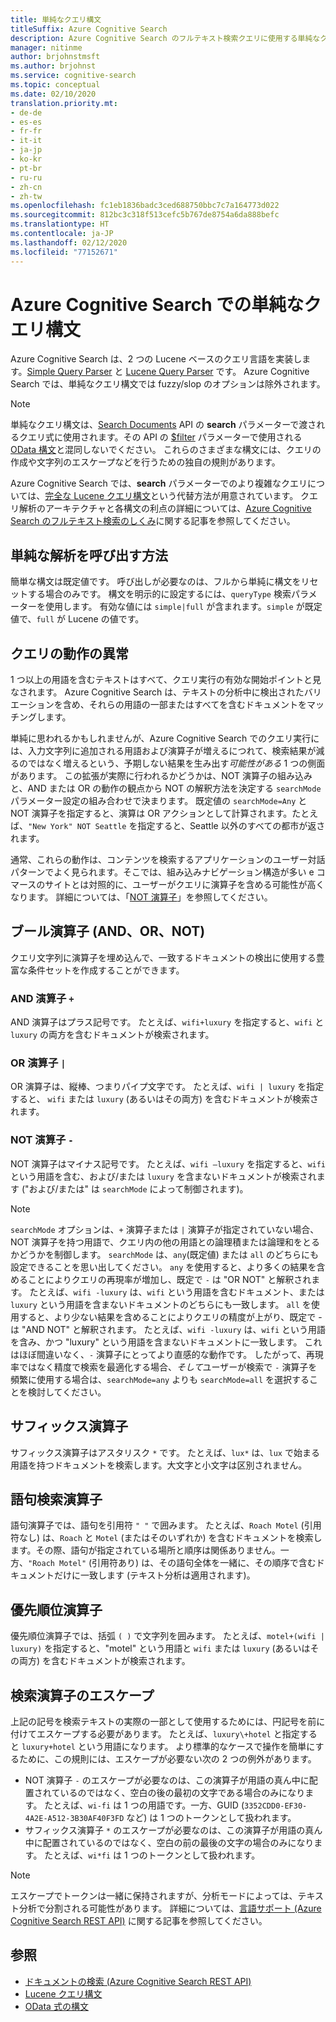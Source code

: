 ```yaml
---
title: 単純なクエリ構文
titleSuffix: Azure Cognitive Search
description: Azure Cognitive Search のフルテキスト検索クエリに使用する単純なクエリ構文のリファレンスです。
manager: nitinme
author: brjohnstmsft
ms.author: brjohnst
ms.service: cognitive-search
ms.topic: conceptual
ms.date: 02/10/2020
translation.priority.mt:
- de-de
- es-es
- fr-fr
- it-it
- ja-jp
- ko-kr
- pt-br
- ru-ru
- zh-cn
- zh-tw
ms.openlocfilehash: fc1eb1836badc3ced688750bbc7c7a164773d022
ms.sourcegitcommit: 812bc3c318f513cefc5b767de8754a6da888befc
ms.translationtype: HT
ms.contentlocale: ja-JP
ms.lasthandoff: 02/12/2020
ms.locfileid: "77152671"
---
```

# <a name="simple-query-syntax-in-azure-cognitive-search"></a>Azure Cognitive Search での単純なクエリ構文

Azure Cognitive Search は、2 つの Lucene ベースのクエリ言語を実装します。[Simple Query Parser](https://lucene.apache.org/core/6_6_1/queryparser/org/apache/lucene/queryparser/simple/SimpleQueryParser.html) と [Lucene Query Parser](https://lucene.apache.org/core/6_6_1/queryparser/org/apache/lucene/queryparser/classic/package-summary.html) です。 Azure Cognitive Search では、単純なクエリ構文では fuzzy/slop のオプションは除外されます。  

> [!NOTE]
> 単純なクエリ構文は、[Search Documents](https://docs.microsoft.com/rest/api/searchservice/search-documents) API の **search** パラメーターで渡されるクエリ式に使用されます。その API の [$filter](search-filters.md) パラメーターで使用される [OData 構文](query-odata-filter-orderby-syntax.md)と混同しないでください。 これらのさまざまな構文には、クエリの作成や文字列のエスケープなどを行うための独自の規則があります。
>
> Azure Cognitive Search では、**search** パラメーターでのより複雑なクエリについては、[完全な Lucene クエリ構文](query-lucene-syntax.md)という代替方法が用意されています。 クエリ解析のアーキテクチャと各構文の利点の詳細については、[Azure Cognitive Search のフルテキスト検索のしくみ](search-lucene-query-architecture.md)に関する記事を参照してください。

## <a name="how-to-invoke-simple-parsing"></a>単純な解析を呼び出す方法

簡単な構文は既定値です。 呼び出しが必要なのは、フルから単純に構文をリセットする場合のみです。 構文を明示的に設定するには、`queryType` 検索パラメーターを使用します。 有効な値には `simple|full` が含まれます。`simple` が既定値で、`full` が Lucene の値です。 

## <a name="query-behavior-anomalies"></a>クエリの動作の異常

1 つ以上の用語を含むテキストはすべて、クエリ実行の有効な開始ポイントと見なされます。 Azure Cognitive Search は、テキストの分析中に検出されたバリエーションを含め、それらの用語の一部またはすべてを含むドキュメントをマッチングします。 

単純に思われるかもしれませんが、Azure Cognitive Search でのクエリ実行には、入力文字列に追加される用語および演算子が増えるにつれて、検索結果が減るのではなく増えるという、予期しない結果を生み出す*可能性がある* 1 つの側面があります。 この拡張が実際に行われるかどうかは、NOT 演算子の組み込みと、AND または OR の動作の観点から NOT の解釈方法を決定する `searchMode` パラメーター設定の組み合わせで決まります。 既定値の `searchMode=Any` と NOT 演算子を指定すると、演算は OR アクションとして計算されます。たとえば、`"New York" NOT Seattle` を指定すると、Seattle 以外のすべての都市が返されます。  

通常、これらの動作は、コンテンツを検索するアプリケーションのユーザー対話パターンでよく見られます。そこでは、組み込みナビゲーション構造が多い e コマースのサイトとは対照的に、ユーザーがクエリに演算子を含める可能性が高くなります。 詳細については、「[NOT 演算子](#not-operator)」を参照してください。 

## <a name="boolean-operators-and-or-not"></a>ブール演算子 (AND、OR、NOT) 

クエリ文字列に演算子を埋め込んで、一致するドキュメントの検出に使用する豊富な条件セットを作成することができます。 

### <a name="and-operator-"></a>AND 演算子 `+`

AND 演算子はプラス記号です。 たとえば、`wifi+luxury` を指定すると、`wifi` と `luxury` の両方を含むドキュメントが検索されます。

### <a name="or-operator-"></a>OR 演算子 `|`

OR 演算子は、縦棒、つまりパイプ文字です。 たとえば、`wifi | luxury` を指定すると、 `wifi` または `luxury` (あるいはその両方) を含むドキュメントが検索されます。

<a name="not-operator"></a>

### <a name="not-operator--"></a>NOT 演算子 `-`

NOT 演算子はマイナス記号です。 たとえば、`wifi –luxury` を指定すると、`wifi` という用語を含む、および/または `luxury` を含まないドキュメントが検索されます ("および/または" は `searchMode` によって制御されます)。

> [!NOTE]  
>  `searchMode` オプションは、`+` 演算子または `|` 演算子が指定されていない場合、NOT 演算子を持つ用語で、クエリ内の他の用語との論理積または論理和をとるかどうかを制御します。 `searchMode` は、`any`(既定値) または `all` のどちらにも設定できることを思い出してください。 `any` を使用すると、より多くの結果を含めることによりクエリの再現率が増加し、既定で `-` は "OR NOT" と解釈されます。 たとえば、`wifi -luxury` は、`wifi` という用語を含むドキュメント、または `luxury` という用語を含まないドキュメントのどちらにも一致します。 `all` を使用すると、より少ない結果を含めることによりクエリの精度が上がり、既定で - は "AND NOT" と解釈されます。 たとえば、`wifi -luxury` は、`wifi` という用語を含み、かつ "luxury" という用語を含まないドキュメントに一致します。 これはほぼ間違いなく、`-` 演算子にとってより直感的な動作です。 したがって、再現率ではなく精度で検索を最適化する場合、*そして*ユーザーが検索で `-` 演算子を頻繁に使用する場合は、`searchMode=any` よりも `searchMode=all` を選択することを検討してください。

## <a name="suffix-operator"></a>サフィックス演算子

サフィックス演算子はアスタリスク `*` です。 たとえば、`lux*` は、`lux` で始まる用語を持つドキュメントを検索します。大文字と小文字は区別されません。  

## <a name="phrase-search-operator"></a>語句検索演算子

語句演算子では、語句を引用符 `" "` で囲みます。 たとえば、`Roach Motel` (引用符なし) は、`Roach` と `Motel` (またはそのいずれか) を含むドキュメントを検索します。その際、語句が指定されている場所と順序は関係ありません。一方、`"Roach Motel"` (引用符あり) は、その語句全体を一緒に、その順序で含むドキュメントだけに一致します (テキスト分析は適用されます)。

## <a name="precedence-operator"></a>優先順位演算子

優先順位演算子では、括弧 `( )` で文字列を囲みます。 たとえば、`motel+(wifi | luxury)` を指定すると、"motel" という用語と `wifi` または `luxury` (あるいはその両方) を含むドキュメントが検索されます。  

## <a name="escaping-search-operators"></a>検索演算子のエスケープ  

 上記の記号を検索テキストの実際の一部として使用するためには、円記号を前に付けてエスケープする必要があります。 たとえば、`luxury\+hotel` と指定すると `luxury+hotel` という用語になります。 より標準的なケースで操作を簡単にするために、この規則には、エスケープが必要ない次の 2 つの例外があります。  

- NOT 演算子 `-` のエスケープが必要なのは、この演算子が用語の真ん中に配置されているのではなく、空白の後の最初の文字である場合のみになります。 たとえば、`wi-fi` は 1 つの用語です。一方、GUID (`3352CDD0-EF30-4A2E-A512-3B30AF40F3FD` など) は 1 つのトークンとして扱われます。
- サフィックス演算子 `*` のエスケープが必要なのは、この演算子が用語の真ん中に配置されているのではなく、空白の前の最後の文字の場合のみになります。 たとえば、`wi*fi` は 1 つのトークンとして扱われます。

> [!NOTE]  
>  エスケープでトークンは一緒に保持されますが、分析モードによっては、テキスト分析で分割される可能性があります。 詳細については、[言語サポート &#40;Azure Cognitive Search REST API&#41;](index-add-language-analyzers.md) に関する記事を参照してください。  

## <a name="see-also"></a>参照  

+ [ドキュメントの検索 &#40;Azure Cognitive Search REST API&#41;](https://docs.microsoft.com/rest/api/searchservice/Search-Documents) 
+ [Lucene クエリ構文](query-lucene-syntax.md)
+ [OData 式の構文](query-odata-filter-orderby-syntax.md) 
